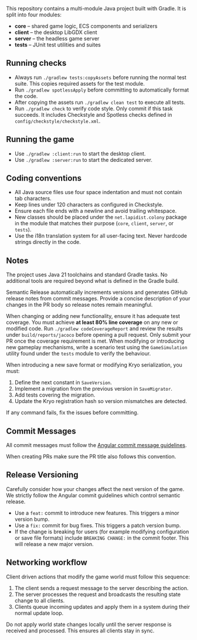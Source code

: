 This repository contains a multi-module Java project built with Gradle. It is
split into four modules:

- **core** – shared game logic, ECS components and serializers
- **client** – the desktop LibGDX client
- **server** – the headless game server
- **tests** – JUnit test utilities and suites

## Running checks
- Always run `./gradlew tests:copyAssets` before running the normal test suite. This copies required assets for the test module.
- Run `./gradlew spotlessApply` before committing to automatically format the code.
- After copying the assets run `./gradlew clean test` to execute all tests.
- Run `./gradlew check` to verify code style. Only commit if this task succeeds. It includes Checkstyle and Spotless checks defined in `config/checkstyle/checkstyle.xml`.

## Running the game
- Use `./gradlew :client:run` to start the desktop client.
- Use `./gradlew :server:run` to start the dedicated server.

## Coding conventions
- All Java source files use four space indentation and must not contain tab characters.
- Keep lines under 120 characters as configured in Checkstyle.
- Ensure each file ends with a newline and avoid trailing whitespace.
- New classes should be placed under the `net.lapidist.colony` package in the
  module that matches their purpose (`core`, `client`, `server`, or `tests`).
- Use the i18n translation system for all user-facing text. Never hardcode
  strings directly in the code.

## Notes
The project uses Java 21 toolchains and standard Gradle tasks. No additional tools are required beyond what is defined in the Gradle build.

Semantic Release automatically increments versions and generates GitHub release notes from commit messages. Provide a concise description of your changes in the PR body so release notes remain meaningful.

When changing or adding new functionality, ensure it has adequate test coverage.
You must achieve **at least 80% line coverage** on any new or modified code.
Run `./gradlew codeCoverageReport` and review the results under
`build/reports/jacoco` before opening a pull request.
Only submit your PR once the coverage requirement is met.
When modifying or introducing new gameplay mechanisms, write a scenario test
using the `GameSimulation` utility found under the `tests` module to verify the
behaviour.

When introducing a new save format or modifying Kryo serialization, you must:
1. Define the next constant in `SaveVersion`.
2. Implement a migration from the previous version in `SaveMigrator`.
3. Add tests covering the migration.
4. Update the Kryo registration hash so version mismatches are detected.

If any command fails, fix the issues before committing.

## Commit Messages
All commit messages must follow the [Angular commit message guidelines](https://github.com/angular/angular/blob/main/CONTRIBUTING.md#commit).

When creating PRs make sure the PR title also follows this convention.

## Release Versioning
Carefully consider how your changes affect the next version of the game. We
strictly follow the Angular commit guidelines which control semantic release.
- Use a `feat:` commit to introduce new features. This triggers a minor version
  bump.
- Use a `fix:` commit for bug fixes. This triggers a patch version bump.
- If the change is breaking for users (for example modifying configuration or
  save file formats) include `BREAKING CHANGE:` in the commit footer. This will
  release a new major version.

## Networking workflow
Client driven actions that modify the game world must follow this sequence:

1. The client sends a request message to the server describing the action.
2. The server processes the request and broadcasts the resulting state change to all clients.
3. Clients queue incoming updates and apply them in a system during their normal update loop.

Do not apply world state changes locally until the server response is received and processed. This ensures all clients stay in sync.
